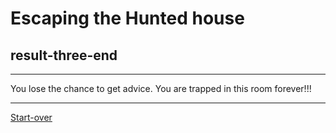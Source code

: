 # Escaping the Hunted house  
## result-three-end  
---  

You lose the chance to get advice. You are trapped in this room forever!!!

---
[Start-over](../home.md)